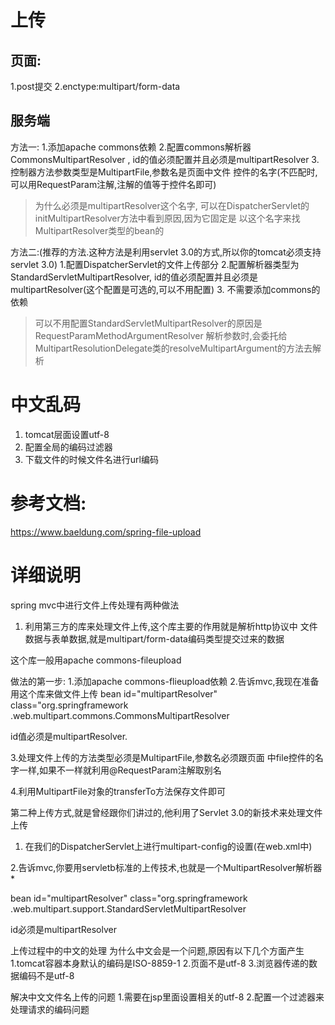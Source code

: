 # 上传
## 页面:
1.post提交
2.enctype:multipart/form-data

## 服务端
方法一:
1.添加apache commons依赖
2.配置commons解析器CommonsMultipartResolver ,
id的值必须配置并且必须是multipartResolver
3.控制器方法参数类型是MultipartFile,参数名是页面中文件
控件的名字(不匹配时,可以用RequestParam注解,注解的值等于控件名即可)
> 为什么必须是multipartResolver这个名字,
> 可以在DispatcherServlet的initMultipartResolver方法中看到原因,因为它固定是
> 以这个名字来找MultipartResolver类型的bean的

方法二:(推荐的方法.这种方法是利用servlet 3.0的方式,所以你的tomcat必须支持servlet 3.0)
1.配置DispatcherServlet的文件上传部分
2.配置解析器类型为StandardServletMultipartResolver,
id的值必须配置并且必须是multipartResolver(这个配置是可选的,可以不用配置)
3. 不需要添加commons的依赖

> 可以不用配置StandardServletMultipartResolver的原因是RequestParamMethodArgumentResolver
> 解析参数时,会委托给MultipartResolutionDelegate类的resolveMultipartArgument的方法去解析

# 中文乱码
1. tomcat层面设置utf-8
2. 配置全局的编码过滤器
3. 下载文件的时候文件名进行url编码
# 参考文档:
https://www.baeldung.com/spring-file-upload


# 详细说明
 spring mvc中进行文件上传处理有两种做法
 1. 利用第三方的库来处理文件上传,这个库主要的作用就是解析http协议中
 文件数据与表单数据,就是multipart/form-data编码类型提交过来的数据

 这个库一般用apache commons-fileupload

 做法的第一步:
 1.添加apache commons-flieupload依赖
 2.告诉mvc,我现在准备用这个库来做文件上传
  bean id="multipartResolver" class="org.springframework
  .web.multipart.commons.CommonsMultipartResolver

  id值必须是multipartResolver.

 3.处理文件上传的方法类型必须是MultipartFile,参数名必须跟页面
 中file控件的名字一样,如果不一样就利用@RequestParam注解取别名

 4.利用MultipartFile对象的transferTo方法保存文件即可


 第二种上传方式,就是曾经跟你们讲过的,他利用了Servlet 3.0的新技术来处理文件
 上传

 1. 在我们的DispatcherServlet上进行multipart-config的设置(在web.xml中)

 2.告诉mvc,你要用servletb标准的上传技术,也就是一个MultipartResolver解析器 *

 bean id="multipartResolver" class="org.springframework
 .web.multipart.support.StandardServletMultipartResolver

 id必须是multipartResolver


 上传过程中的中文的处理
 为什么中文会是一个问题,原因有以下几个方面产生
 1.tomcat容器本身默认的编码是ISO-8859-1
 2.页面不是utf-8
 3.浏览器传递的数据编码不是utf-8

 解决中文文件名上传的问题
 1.需要在jsp里面设置相关的utf-8
 2.配置一个过滤器来处理请求的编码问题